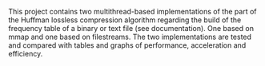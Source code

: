 This project contains two multithread-based implementations of the part of the Huffman lossless compression algorithm regarding
the build of the frequency table of a binary or text file (see documentation).
One based on mmap and one based on filestreams. The two implementations are tested and compared with
tables and graphs of performance, acceleration and efficiency.
